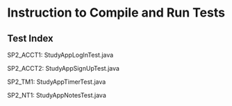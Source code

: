 # Instruction to Compile and Run Tests # 

## Test Index ##
SP2_ACCT1: StudyAppLogInTest.java

SP2_ACCT2: StudyAppSignUpTest.java

SP2_TM1: StudyAppTimerTest.java

SP2_NT1: StudyAppNotesTest.java

